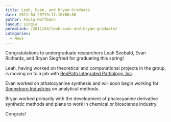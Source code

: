 ```yaml
---
title: Leah, Evan, and Bryan Graduate
date: 2011-04-25T19:11:18+00:00
author: Paula Hoffmann
layout: single
permalink: /2011/04/leah-evan-and-bryan-graduate/
categories:
  - News
---
```

Congratulations to undergraduate researchers Leah Seebald, Evan Richards, and Bryan Siegfried for graduating this spring!

Leah, having worked on theoretical and computational projects in the group, is moving on to a job with [RedPath Integrated Pathology, Inc](http://www.redpathip.com/).

Evan worked on pthalocyanine synthesis and will soon begin working for [Sonneborn Industries](http://www.sonneborn.com/) on analytical methods.

Bryan worked primarily with the development of phalocyanine derivative synthetic methods and plans to work in chemical or bioscience industry.

Congrats!
